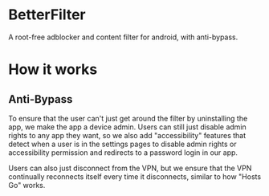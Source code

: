 # BetterFilter
A root-free adblocker and content filter for android, with anti-bypass.

# How it works

## Anti-Bypass

To ensure that the user can't just get around the filter by uninstalling the app, we make the app a device admin. Users can still just disable admin rights to any app they want, so we also add "accessibility" features that detect when a user is in the settings pages to disable admin rights or accessibility permission and redirects to a password login in our app.

Users can also just disconnect from the VPN, but we ensure that the VPN continually reconnects itself every time it disconnects, similar to how "Hosts Go" works.
